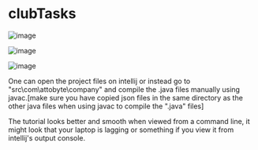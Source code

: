 # clubTasks
![image](https://user-images.githubusercontent.com/16136188/117923991-a8efc080-b312-11eb-97e6-bb02819fc3c4.png)

![image](https://user-images.githubusercontent.com/16136188/117924060-c7ee5280-b312-11eb-888a-7fef5118b117.png)

![image](https://user-images.githubusercontent.com/16136188/117924125-e2c0c700-b312-11eb-9b58-7d147ab58044.png)

One can open the project files on intellij or instead go to "src\com\attobyte\company" and compile the .java files manually using javac.[make sure you have copied json files in the same directory as the other java files when using javac to compile the ".java" files]

The tutorial looks better and smooth when viewed from a command line, it might look that your laptop is lagging or something if you view it from intellij's output console.
